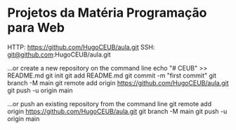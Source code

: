 # Projetos da Matéria Programação para Web

HTTP: https://github.com/HugoCEUB/aula.git
SSH: git@github.com:HugoCEUB/aula.git

…or create a new repository on the command line
echo "# CEUB" >> README.md
git init
git add README.md
git commit -m "first commit"
git branch -M main
git remote add origin https://github.com/HugoCEUB/aula.git
git push -u origin main

…or push an existing repository from the command line
git remote add origin https://github.com/HugoCEUB/aula.git
git branch -M main
git push -u origin main
